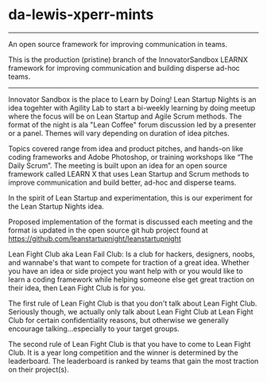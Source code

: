 # da-lewis-xperr-mints
****************************
An open source framework for improving communication in teams.

This is the production (pristine) branch of the InnovatorSandbox LEARNX framework for improving communication and building disperse ad-hoc teams.
****************************

Innovator Sandbox is the place to Learn by Doing!
Lean Startup Nights is an idea togehter with Agility Lab to start a bi-weekly learning by doing meetup where the focus will be on Lean Startup and Agile Scrum methods.  The format of the night is ala "Lean Coffee" forum discussion led by a presenter or a panel. Themes will vary depending on duration of idea pitches.

Topics covered range from idea and product pitches, and hands-on like coding frameworks and Adobe Photoshop, or training workshops like “The Daily Scrum”.  The meeting is built upon an idea for an open source framework called LEARN X that uses Lean Startup and Scrum methods to improve communication and build better, ad-hoc and disperse teams.

In the spirit of Lean Startup and experimentation, this is our experiment for the Lean Startup Nights idea.

Proposed implementation of the format is discussed each meeting and the format is updated in the open source git hub project found at https://github.com/leanstartupnight/leanstartupnight 

Lean Fight Club aka Lean Fail Club:  Is a club for hackers, designers, noobs, and wannabe's that want to compete for traction of a great idea.  Whether you have an idea or side project you want help with or you would like to learn a coding framework while helping someone else get great traction on their idea, then Lean Fight Club is for you.

The first rule of Lean Fight Club is that you don't talk about Lean Fight Club. Seriously though, we actually only talk about Lean Fight Club at Lean Fight Club for certain confidentiality reasons, but otherwise we generally encourage talking...especially to your target groups.

The second rule of Lean Fight Club is that you have to come to Lean Fight Club.  It is a year long competition and the winner is determined by the leaderboard.  The leaderboard is ranked by teams that gain the most traction on their project(s).
